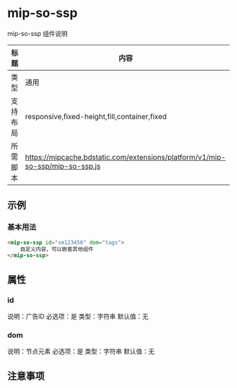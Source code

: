 # mip-so-ssp

mip-so-ssp 组件说明

标题|内容
----|----
类型|通用
支持布局|responsive,fixed-height,fill,container,fixed
所需脚本|https://mipcache.bdstatic.com/extensions/platform/v1/mip-so-ssp/mip-so-ssp.js

## 示例

### 基本用法
```html
<mip-so-ssp id="sm123456" dom="tags">
    自定义内容，可以嵌套其他组件
</mip-so-ssp>
```

## 属性

### id

说明：广告ID
必选项：是
类型：字符串
默认值：无

### dom

说明：节点元素
必选项：是
类型：字符串
默认值：无

## 注意事项

